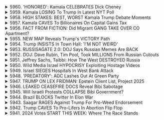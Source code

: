 <details>
<summary>5960. 'HONORED': Kamala CELEBRATES Dick Cheney</summary><br>

<a href="https://www.youtube.com/watch?v=yJJINOuSt8Y" target="_blank">
    <img src="https://img.youtube.com/vi/yJJINOuSt8Y/maxresdefault.jpg" 
        alt="[Youtube]" width="200">
</a>

# 'HONORED': Kamala CELEBRATES Dick Cheney


</details>

<details>
<summary>5959. Kamala LOSING To Trump In Latest NYT Poll</summary><br>

<a href="https://www.youtube.com/watch?v=wL4Q-46QTus" target="_blank">
    <img src="https://img.youtube.com/vi/wL4Q-46QTus/maxresdefault.jpg" 
        alt="[Youtube]" width="200">
</a>

# Kamala LOSING To Trump In Latest NYT Poll


</details>

<details>
<summary>5958. HIGH STAKES: BEST, WORST Kamala Trump Debate Moments</summary><br>

<a href="https://www.youtube.com/watch?v=m8i_9eSfWcU" target="_blank">
    <img src="https://img.youtube.com/vi/m8i_9eSfWcU/maxresdefault.jpg" 
        alt="[Youtube]" width="200">
</a>

# HIGH STAKES: BEST, WORST Kamala Trump Debate Moments


</details>

<details>
<summary>5957. Kamala CAVES To Billionaires On Capital Gains Tax</summary><br>

<a href="https://www.youtube.com/watch?v=uLILZorSnqg" target="_blank">
    <img src="https://img.youtube.com/vi/uLILZorSnqg/maxresdefault.jpg" 
        alt="[Youtube]" width="200">
</a>

# Kamala CAVES To Billionaires On Capital Gains Tax


</details>

<details>
<summary>5956. FACT FROM FICTION: Did Migrant GANG TAKE OVER CO Apartment?</summary><br>

<a href="https://www.youtube.com/watch?v=ZL5gFQgQ8lw" target="_blank">
    <img src="https://img.youtube.com/vi/ZL5gFQgQ8lw/maxresdefault.jpg" 
        alt="[Youtube]" width="200">
</a>

# FACT FROM FICTION: Did Migrant GANG TAKE OVER CO Apartment?


</details>

<details>
<summary>5955. NEW MAP Reveals Trump's VICTORY Path</summary><br>

<a href="https://www.youtube.com/watch?v=qSSsAOStXNg" target="_blank">
    <img src="https://img.youtube.com/vi/qSSsAOStXNg/maxresdefault.jpg" 
        alt="[Youtube]" width="200">
</a>

# NEW MAP Reveals Trump's VICTORY Path


</details>

<details>
<summary>5954. Trump INSISTS In Town Hall: 'I'M NOT WEIRD'</summary><br>

<a href="https://www.youtube.com/watch?v=lYEuv32nNBk" target="_blank">
    <img src="https://img.youtube.com/vi/lYEuv32nNBk/maxresdefault.jpg" 
        alt="[Youtube]" width="200">
</a>

# Trump INSISTS In Town Hall: 'I'M NOT WEIRD'


</details>

<details>
<summary>5953. RUSSISAGATE 2.0: DOJ Says Russian Memes Are BACK</summary><br>

<a href="https://www.youtube.com/watch?v=QwnAghtKiJE" target="_blank">
    <img src="https://img.youtube.com/vi/QwnAghtKiJE/maxresdefault.jpg" 
        alt="[Youtube]" width="200">
</a>

# RUSSISAGATE 2.0: DOJ Says Russian Memes Are BACK


</details>

<details>
<summary>5952. DOJ: Dave Rubin, Tim Pool, Took MILLIONS From Russian Cutouts</summary><br>

<a href="https://www.youtube.com/watch?v=2wc0Z-qktdc" target="_blank">
    <img src="https://img.youtube.com/vi/2wc0Z-qktdc/maxresdefault.jpg" 
        alt="[Youtube]" width="200">
</a>

# DOJ: Dave Rubin, Tim Pool, Took MILLIONS From Russian Cutouts


</details>

<details>
<summary>5951. Jeffrey Sachs, Taibbi: How The West DESTROYED Russia</summary><br>

<a href="https://www.youtube.com/watch?v=VWYZpF2ngnc" target="_blank">
    <img src="https://img.youtube.com/vi/VWYZpF2ngnc/maxresdefault.jpg" 
        alt="[Youtube]" width="200">
</a>

# Jeffrey Sachs, Taibbi: How The West DESTROYED Russia


</details>

<details>
<summary>5950. Wild Media Israel HYPOCRISY Exploiting Hostage Videos</summary><br>

<a href="https://www.youtube.com/watch?v=cVs4DXdtojY" target="_blank">
    <img src="https://img.youtube.com/vi/cVs4DXdtojY/maxresdefault.jpg" 
        alt="[Youtube]" width="200">
</a>

# Wild Media Israel HYPOCRISY Exploiting Hostage Videos


</details>

<details>
<summary>5949. Israel SIEGES Hospitals In West Bank Attack</summary><br>

<a href="https://www.youtube.com/watch?v=dMx-q3Vmub8" target="_blank">
    <img src="https://img.youtube.com/vi/dMx-q3Vmub8/maxresdefault.jpg" 
        alt="[Youtube]" width="200">
</a>

# Israel SIEGES Hospitals In West Bank Attack


</details>

<details>
<summary>5948. 'PREDATORY': AOC Lashes Out At Green Party</summary><br>

<a href="https://www.youtube.com/watch?v=GJGQU6LwhZk" target="_blank">
    <img src="https://img.youtube.com/vi/GJGQU6LwhZk/maxresdefault.jpg" 
        alt="[Youtube]" width="200">
</a>

# 'PREDATORY': AOC Lashes Out At Green Party


</details>

<details>
<summary>5947. TRUMP ON LEX FRIDMAN: Epstein Client List, Project 2025</summary><br>

<a href="https://www.youtube.com/watch?v=VXzjhHppzno" target="_blank">
    <img src="https://img.youtube.com/vi/VXzjhHppzno/maxresdefault.jpg" 
        alt="[Youtube]" width="200">
</a>

# TRUMP ON LEX FRIDMAN: Epstein Client List, Project 2025


</details>

<details>
<summary>5946. LEAKED CEASEFIRE DOCS Reveal Bibi Sabotage</summary><br>

<a href="https://www.youtube.com/watch?v=XFQF2WXA1Y0" target="_blank">
    <img src="https://img.youtube.com/vi/XFQF2WXA1Y0/maxresdefault.jpg" 
        alt="[Youtube]" width="200">
</a>

# LEAKED CEASEFIRE DOCS Reveal Bibi Sabotage


</details>

<details>
<summary>5945. Will Israeli Protests COLLAPSE Bibi Government?</summary><br>

<a href="https://www.youtube.com/watch?v=4aWm7WADFXk" target="_blank">
    <img src="https://img.youtube.com/vi/4aWm7WADFXk/maxresdefault.jpg" 
        alt="[Youtube]" width="200">
</a>

# Will Israeli Protests COLLAPSE Bibi Government?


</details>

<details>
<summary>5944. Brazil BLOCKS Twitter In Elon War</summary><br>

<a href="https://www.youtube.com/watch?v=S3Ut8xx_QGQ" target="_blank">
    <img src="https://img.youtube.com/vi/S3Ut8xx_QGQ/maxresdefault.jpg" 
        alt="[Youtube]" width="200">
</a>

# Brazil BLOCKS Twitter In Elon War


</details>

<details>
<summary>5943. Saagar RAGES Against Trump For Pro-Weed Endorsement</summary><br>

<a href="https://www.youtube.com/watch?v=Q2LiYLgLpg8" target="_blank">
    <img src="https://img.youtube.com/vi/Q2LiYLgLpg8/maxresdefault.jpg" 
        alt="[Youtube]" width="200">
</a>

# Saagar RAGES Against Trump For Pro-Weed Endorsement


</details>

<details>
<summary>5942. Trump CAVES To Pro-Lifers In Abortion Flip Flop</summary><br>

<a href="https://www.youtube.com/watch?v=PnnDR1Gkvp0" target="_blank">
    <img src="https://img.youtube.com/vi/PnnDR1Gkvp0/maxresdefault.jpg" 
        alt="[Youtube]" width="200">
</a>

# Trump CAVES To Pro-Lifers In Abortion Flip Flop


</details>

<details>
<summary>5941. 2024 Votes START THIS WEEK: Where The Race Stands</summary><br>

<a href="https://www.youtube.com/watch?v=LWwnGyWKm-Y" target="_blank">
    <img src="https://img.youtube.com/vi/LWwnGyWKm-Y/maxresdefault.jpg" 
        alt="[Youtube]" width="200">
</a>

# 2024 Votes START THIS WEEK: Where The Race Stands


</details>

